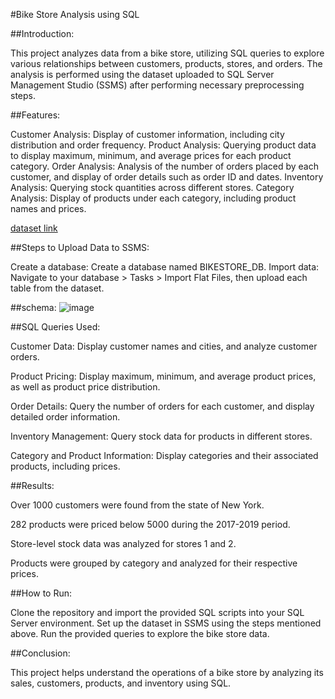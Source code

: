 #Bike Store Analysis using SQL

##Introduction:

This project analyzes data from a bike store, utilizing SQL queries to explore various relationships between customers, products, stores, and orders. The analysis is performed using the dataset uploaded to SQL Server Management Studio (SSMS) after performing necessary preprocessing steps.

##Features:

Customer Analysis: Display of customer information, including city distribution and order frequency.
Product Analysis: Querying product data to display maximum, minimum, and average prices for each product category.
Order Analysis: Analysis of the number of orders placed by each customer, and display of order details such as order ID and dates.
Inventory Analysis: Querying stock quantities across different stores.
Category Analysis: Display of products under each category, including product names and prices.

[dataset link](https://www.kaggle.com/datasets/dillonmyrick/bike-store-sample-database)

##Steps to Upload Data to SSMS:

Create a database: Create a database named BIKESTORE_DB.
Import data: Navigate to your database > Tasks > Import Flat Files, then upload each table from the dataset.

##schema:
![image](https://github.com/user-attachments/assets/a2bd3d7f-1029-4c7e-8ab7-675cfcdd4421)

##SQL Queries Used:

Customer Data: Display customer names and cities, and analyze customer orders.

Product Pricing: Display maximum, minimum, and average product prices, as well as product price distribution.

Order Details: Query the number of orders for each customer, and display detailed order information.

Inventory Management: Query stock data for products in different stores.

Category and Product Information: Display categories and their associated products, including prices.

##Results:

Over 1000 customers were found from the state of New York.

282 products were priced below 5000 during the 2017-2019 period.

Store-level stock data was analyzed for stores 1 and 2.

Products were grouped by category and analyzed for their respective prices.

##How to Run:

Clone the repository and import the provided SQL scripts into your SQL Server environment.
Set up the dataset in SSMS using the steps mentioned above.
Run the provided queries to explore the bike store data.

##Conclusion:

This project helps understand the operations of a bike store by analyzing its sales, customers, products, and inventory using SQL.
